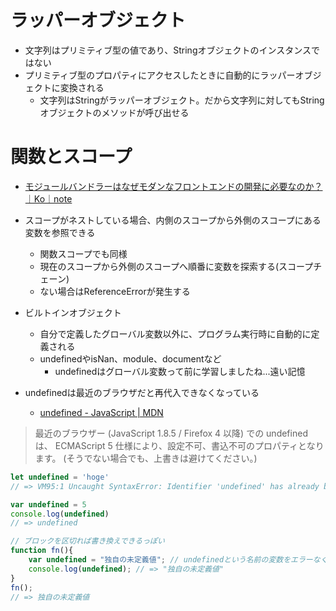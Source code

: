 # ラッパーオブジェクト
- 文字列はプリミティブ型の値であり、Stringオブジェクトのインスタンスではない
- プリミティブ型のプロパティにアクセスしたときに自動的にラッパーオブジェクトに変換される
  - 文字列はStringがラッパーオブジェクト。だから文字列に対してもStringオブジェクトのメソッドが呼び出せる

# 関数とスコープ

- [モジュールバンドラーはなぜモダンなフロントエンドの開発に必要なのか？｜Ko｜note](https://note.com/billion_dollars/n/n596fecfdeb2e)

- スコープがネストしている場合、内側のスコープから外側のスコープにある変数を参照できる
  - 関数スコープでも同様
  - 現在のスコープから外側のスコープへ順番に変数を探索する(スコープチェーン)
  - ない場合はReferenceErrorが発生する
- ビルトインオブジェクト
  - 自分で定義したグローバル変数以外に、プログラム実行時に自動的に定義される
  - undefinedやisNan、module、documentなど
    - undefinedはグローバル変数って前に学習しましたね...遠い記憶
- undefinedは最近のブラウザだと再代入できなくなっている
  - [undefined - JavaScript | MDN](https://developer.mozilla.org/ja/docs/Web/JavaScript/Reference/Global_Objects/undefined#%E8%A7%A3%E8%AA%AC)

> 最近のブラウザー (JavaScript 1.8.5 / Firefox 4 以降) での undefined は、 ECMAScript 5 仕様により、設定不可、書込不可のプロパティとなります。 (そうでない場合でも、上書きは避けてください。)

```javascript
let undefined = 'hoge'
// => VM95:1 Uncaught SyntaxError: Identifier 'undefined' has already been declared

var undefined = 5
console.log(undefined)
// => undefined

// ブロックを区切れば書き換えできるっぽい
function fn(){
    var undefined = "独自の未定義値"; // undefinedという名前の変数をエラーなく定義できる
    console.log(undefined); // => "独自の未定義値"
}
fn();
// => 独自の未定義値
```

